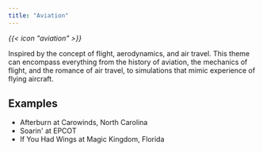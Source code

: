 ```yaml
---
title: "Aviation"
---
```


<i class="bigIcon">{{< icon "aviation" >}}</i>


Inspired by the concept of flight, aerodynamics, and air travel. This theme can encompass everything from the history of aviation, the mechanics of flight, and the romance of air travel, to simulations that mimic experience of flying aircraft. 

## Examples
* Afterburn at Carowinds, North Carolina
* Soarin' at EPCOT
* If You Had Wings at Magic Kingdom, Florida